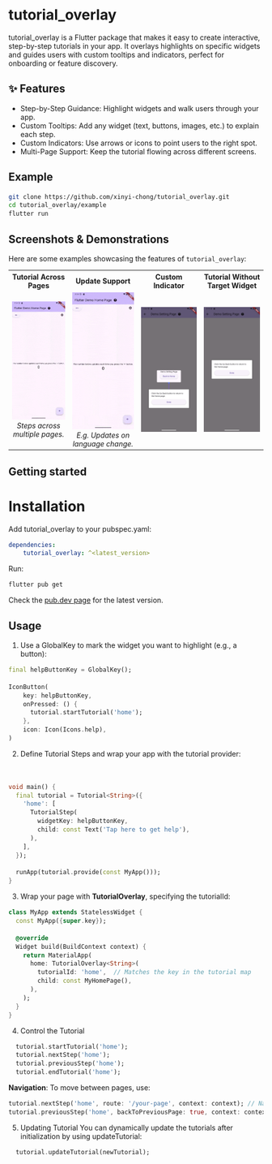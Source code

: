 # tutorial_overlay

tutorial_overlay is a Flutter package that makes it easy to create interactive, step-by-step tutorials in your app. It overlays highlights on specific widgets and guides users with custom tooltips and indicators, perfect for onboarding or feature discovery.

## ✨ Features
- Step-by-Step Guidance: Highlight widgets and walk users through your app.
- Custom Tooltips: Add any widget (text, buttons, images, etc.) to explain each step.
- Custom Indicators: Use arrows or icons to point users to the right spot.
- Multi-Page Support: Keep the tutorial flowing across different screens.

## Example
```bash
git clone https://github.com/xinyi-chong/tutorial_overlay.git
cd tutorial_overlay/example
flutter run
```

## Screenshots & Demonstrations

Here are some examples showcasing the features of `tutorial_overlay`:

<table>
  <tr>
    <th>
      Tutorial Across Pages
    </th>
    <th>
      Update Support
    </th>
    <th>
      Custom Indicator
    </th>
    <th>
      Tutorial Without Target Widget
    </th>
  </tr>
  <tr>
    <td align="center">
      <img src="assets/screenshots/tutorial-across-pages.gif" width="200"/> <br/>
      <em>Steps across multiple pages.</em>
    </td>
    <td align="center">
      <img src="assets/screenshots/tutorial-update.gif" width="200"/> <br/>
      <em>E.g. Updates on language change.</em>
    </td>
    <td align="center">
      <img src="assets/screenshots/custom-indicator.png" width="200"/>
    </td>
    <td align="center">
      <img src="assets/screenshots/tutorial-without-target-widget.png" width="200"/>
    </td>
  </tr>
</table>


## Getting started

# Installation
Add tutorial_overlay to your pubspec.yaml:
```yaml
dependencies:
    tutorial_overlay: ^<latest_version>
```

Run: 
```bash
flutter pub get
```

Check the [pub.dev page](https://pub.dev/packages/tutorial_overlay) for the latest version.

## Usage

1. Use a GlobalKey to mark the widget you want to highlight (e.g., a button):
```dart
final helpButtonKey = GlobalKey();

IconButton(
    key: helpButtonKey,
    onPressed: () {
      tutorial.startTutorial('home');
    },
    icon: Icon(Icons.help),
)
```

2. Define Tutorial Steps and wrap your app with the tutorial provider:
```dart


void main() {
  final tutorial = Tutorial<String>({
    'home': [
      TutorialStep(
        widgetKey: helpButtonKey,
        child: const Text('Tap here to get help'),
      ),
    ],
  });

  runApp(tutorial.provide(const MyApp()));
}
```

3. Wrap your page with **TutorialOverlay**, specifying the tutorialId:
```dart
class MyApp extends StatelessWidget {
  const MyApp({super.key});

  @override
  Widget build(BuildContext context) {
    return MaterialApp(
      home: TutorialOverlay<String>(
        tutorialId: 'home',  // Matches the key in the tutorial map
        child: const MyHomePage(),
      ),
    );
  }
}
```

4. Control the Tutorial
```dart
  tutorial.startTutorial('home');
  tutorial.nextStep('home');
  tutorial.previousStep('home');
  tutorial.endTutorial('home');
```

**Navigation**: To move between pages, use:
```dart
tutorial.nextStep('home', route: '/your-page', context: context); // Navigate to a new route
tutorial.previousStep('home', backToPreviousPage: true, context: context); // Go back
```

5. Updating Tutorial
You can dynamically update the tutorials after initialization by using updateTutorial:
```dart
  tutorial.updateTutorial(newTutorial);
```
